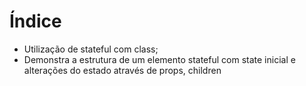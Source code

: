 # Índice

- Utilização de stateful com class;
- Demonstra a estrutura de um elemento stateful com state inicial e alterações do estado através de props, children

